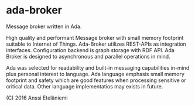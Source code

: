 # ada-broker
Message broker written in Ada.

High quality and performant Message broker with small memory footprint suitable to Internet of Things. Ada-Broker utilizes REST-APIs as integration interfaces. Configuration backend is graph storage with RDF API. Ada Broker is designed to asynchronous and parallel operations in mind.

Ada was selected for readability and built-in messaging capabilities in-mind plus personal interest to language. Ada language emphasis small memory footprint and safety which are good features when processing sensitive or critical data. Other language implementatios may exists in future.

(C) 2016 Anssi Eteläniemi

